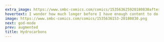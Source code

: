 ```yaml
---
extra_image: https://www.smbc-comics.com/comics/153563625920180830after (1).png
hovertext: I wonder how much longer before I have enough content to do an entire book of bad robot breakups.
image: https://www.smbc-comics.com/comics/1535636153-20180830.png
next: god-mode
prev: augmented
title: Hydrocarbons
---
```

